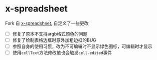 # x-spreadsheet

Fork 自 [x-spreadsheet](https://github.com/myliang/x-spreadsheet), 自定义了一些更改

- [ ] 修复了原本不支持argb格式颜色的问题
- [ ] 修复了绘制表格边框时意外加粗边框的BUG
- [ ] 参照自身的使用习惯，改为不可编辑时不显示绿色图标，可编辑时才显示
- [ ] 使用`cellText`方法修改值也会触发`cell-edited`事件
